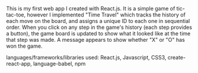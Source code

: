 This is my first web app I created with React.js. It is a simple game of tic-tac-toe, however I implemented "Time Travel" which tracks the history of each move on the board, and assigns a unique ID to each one in sequential order. When you click on any step in the game's history (each step provides a button), the game board is updated to show what it looked like at the time that step was made. A message appears to show whether "X" or "O" has won the game.

languages/frameworks/libraries used: React.js, Javascript, CSS3, create-react-app, language-babel, npm

